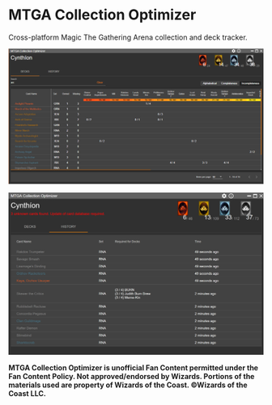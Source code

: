 # MTGA Collection Optimizer

Cross-platform Magic The Gathering Arena collection and deck tracker.

![alt text](https://github.com/Cynthion/MTGA-Collection-Optimizer/blob/master/Screenshots/decks-tab.png)

![alt text](https://github.com/Cynthion/MTGA-Collection-Optimizer/blob/master/Screenshots/beta-history-tab.png)

**MTGA Collection Optimizer is unofficial Fan Content permitted under the Fan Content Policy. Not approved/endorsed by Wizards. Portions of the materials used are property of Wizards of the Coast. ©Wizards of the Coast LLC.**
